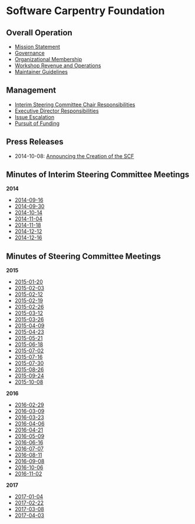 Software Carpentry Foundation
=============================

Overall Operation
-----------------

*   [Mission Statement](mission-statement.md)
*   [Governance](governance.md)
*   [Organizational Membership](membership.md)
*   [Workshop Revenue and Operations](workshops.md)
*   [Maintainer Guidelines](maintainers.md)

Management
----------

*   [Interim Steering Committee Chair Responsibilities](steering-committee-chair.md)
*   [Executive Director Responsibilities](executive-director.md)
*   [Issue Escalation](issue-escalation.md)
*   [Pursuit of Funding](pursuit-of-funding.md)

Press Releases
--------------

*   2014-10-08: [Announcing the Creation of the SCF](press-releases/2014-10-08-announcing-creation-of-scf.md)


Minutes of Interim Steering Committee Meetings
----------------------------------------------
**2014**
*   [2014-09-16](minutes/minutes-2014-09-16.md)
*   [2014-09-30](minutes/minutes-2014-09-30.md)
*   [2014-10-14](minutes/minutes-2014-10-14.md)
*   [2014-11-04](minutes/minutes-2014-11-04.md)
*   [2014-11-18](minutes/minutes-2014-11-18.md)
*   [2014-12-12](minutes/minutes-2014-12-02.md)
*   [2014-12-16](minutes/minutes-2014-12-16.md)


Minutes of Steering Committee Meetings
--------------------------------------

**2015**
*   [2015-01-20](minutes/minutes-2015-01-20.md)
*   [2015-02-03](minutes/minutes-2015-02-03.md)
*   [2015-02-12](minutes/minutes-2015-02-12.md)
*   [2015-02-19](minutes/minutes-2015-02-19.md)
*   [2015-02-26](minutes/minutes-2015-02-26.md)
*   [2015-03-12](minutes/minutes-2015-03-12.md)
*   [2015-03-26](minutes/minutes-2015-03-26.md)
*   [2015-04-09](minutes/minutes-2015-04-09.md)
*   [2015-04-23](minutes/minutes-2015-04-23.md)
*   [2015-05-21](minutes/minutes-2015-05-21.md)
*   [2015-06-18](minutes/minutes-2015-06-18.md)
*   [2015-07-02](minutes/minutes-2015-07-02.md)
*   [2015-07-16](minutes/minutes-2015-07-16.md)
*   [2015-07-30](minutes/minutes-2015-07-30.md)
*   [2015-08-26](minutes/minutes-2015-08-26.md)
*   [2015-09-24](minutes/minutes-2015-09-24.md)
*   [2015-10-08](minutes/minutes-2015-10-08.md)

**2016**
*   [2016-02-29](minutes/minutes-2016-02-29.md)
*   [2016-03-09](minutes/minutes-2016-03-09.md)
*   [2016-03-23](minutes/minutes-2016-03-23.md)
*   [2016-04-06](minutes/minutes-2016-04-06.md)
*   [2016-04-21](minutes/minutes-2016-04-21.md)
*   [2016-05-09](minutes/minutes-2016-05-09.md)
*   [2016-06-16](minutes/minutes-2016-06-16.md)
*   [2016-07-07](minutes/minutes-2016-07-07.md)
*   [2016-08-11](minutes/minutes-2016-08-11.md)
*   [2016-09-08](minutes/minutes-2016-09-08.md)
*   [2016-10-06](minutes/minutes-2016-10-06.md)
*   [2016-11-02](minutes/minutes-2016-11-02.md)

**2017**
*   [2017-01-04](minutes/minutes-2016-01-04.md)
*   [2017-02-22](minutes/minutes-2016-02-22.md)
*   [2017-03-08](minutes/minutes-2016-03-08.md)
*   [2017-04-03](minutes/minutes-2017-04-03.md)

